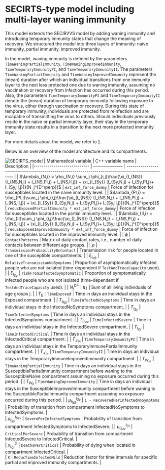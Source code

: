 # SECIRTS-type model including multi-layer waning immunity

This model extends the SECIRVVS model by adding waning immunity and introducing temporary immunity states that change the meaning of recovery.
We structured the model into three layers of immunity: naive immunity, partial immunity, improved immunity.

In the model, waning immunity is defined by the parameters `TimeWaningPartialImmunity`, `TimeWaningImprovedImmunity`, `TimeTemporaryImmunityPI`, and `TimeTemporaryImmunityII`. The parameters `TimeWaningPartialImmunity` and `TimeWaningImprovedImmunity` represent the (mean) duration after which an individual transitions  from one immunity layer to the next less protected one due to waning immunity, assuming no vaccination or recovery from infection has occurred during this period. Also, the parameters `TimeTemporaryImmunityPI` and `TimeTemporaryImmunityII` denote the (mean) duration of temporary immunity following exposure to the virus, either through vaccination or recovery. During this state of temporary immunity, individuals are protected from reinfection and are incapable of transmitting the virus to others. Should individuals previously reside in the naive or partial immunity layer, their stay in the temporary immunity state results in a transition to the next more protected immunity layer.

For more details about the model, we refer to [1](https://www.medrxiv.org/content/10.1101/2024.03.01.24303602v3).

Below is an overview of the model architecture and its compartments.

![SECIRTS_model](https://github.com/SciCompMod/memilio/assets/69154294/6dec331f-bd91-410f-be5e-c8cf6eb0572b)
| Mathematical variable                   | C++ variable name | Description |
|---------------------------- | --------------- | -------------------------------------------------------------------------------------------------- |
| $\lambda_{N,i} =  \rho_{N,i} \sum_j \phi_{i,j}\frac{\xi_{I_{NS}} (I_{NS,N,j} + I_{NS,PI,j} + I_{NS,II,j}) + \xi_{I_{Sy}} (I_{Sy,N,j} + I_{Sy,PI,j}+ I_{Sy,II,j})}{N_j^{D^\perp}}$                      |  `ext_inf_force_dummy`               | Force of infection for susceptibles located in the naive immunity level. |
| $\lambda_{PI,i} = \rho_{PI,i}\sum_j \phi_{i,j}\frac{\xi_{I_{NS}} (I_{NS,N,j} + I_{NS,PI,j} + I_{NS,II,j}) + \xi_{I_{Sy}} (I_{Sy,N,j} + I_{Sy,PI,j}+ I_{Sy,II,j})}{N_j^{D^\perp}}$                      |  `reducExposedPartialImmunity * ext_inf_force_dummy`               | Force of infection for susceptibles located in the partial immunity level. |
| $\lambda_{II,i} = \rho_{II}\sum_j \phi_{i,j}\frac{\xi_{I_{NS}} (I_{NS,N,j} + I_{NS,PI,j} + I_{NS,II,j}) + \xi_{I_{Sy}} (I_{Sy,N,j} + I_{Sy,PI,j}+ I_{Sy,II,j})}{N_j^{D^\perp}}$                     |  `reducExposedImprovedImmunity * ext_inf_force_dummy`               | Force of infection for susceptibles located in the improved immunity level. |
| $\phi$                      |  `ContactPatterns`               | Matrix of daily contact rates, i.e., number of daily contacts between different age groups. |
| $\rho$                      |  `TransmissionProbabilityOnContact`               | Transmission risk for people located in one of the susceptible compartments. |
| $\xi_{I_{NS}}$               |  `RelativeTransmissionNoSymptoms`               | Proportion of asymptomatically infected people who are not isolated (time-dependent if `TestAndTraceCapacity` used). |
| $\xi_{I_{Sy}}$               | `riskFromInfectedSymptomatic`                | Proportion of symptomatically infected people who are not isolated (time-dependent if `TestAndTraceCapacity` used). |
| $N_j^{D^\perp}$                         | `Nj`   | Sum of all living individuals of age groups j. |
| $T_{E}$                    |  `TimeExposed`               | Time in days an individual stays in the Exposed compartment. |
| $T_{I_{NS}}$                    |  `TimeInfectedNoSymptoms`               | Time in days an individual stays in the InfectedNoSymptoms compartment. |
| $T_{I_{Sy}}$                    |  `TimeInfectedSymptoms`               | Time in days an individual stays in the InfectedSymptoms compartment. |
| $T_{I_{Sev}}$                       |  `TimeInfectedSevere`               | Time in days an individual stays in the InfectedSevere compartment. |
| $T_{I_{Cr}}$                       |  `TimeInfectedCritical`               | Time in days an individual stays in the InfectedCritical compartment. |
| $T_{\mathcal{I}_{PI}}$                       |  `TimeTemporaryImmunityPI`               | Time in days an individual stays in the TemporaryImmunePartialImmunity compartment. |
| $T_{\mathcal{I}_{PI}}$                       |  `TimeTemporaryImmunityII`               | Time in days an individual stays in the TemporaryImmuneImprovedImmunity compartment. |
| $T_{W_{PI}}$                       |  `TimeWaningPartialImmunity`               | Time in days an individual stays in the SusceptiblePartialImmunity compartment before waning to the SusceptibleNaive compartment assuming no exposure occurred during this period. |
| $T_{W_{II}}$                       |  `TimeWaningImprovedImmunity`               | Time in days an individual stays in the SusceptibleImprovedImmunity compartment before waning to the SusceptiblePartialImmunity compartment assuming no exposure occurred during this period. |
| $\mu_{I_{NS}}^{I_{Sy}}$              |   `1 - RecoveredPerInfectedNoSymptoms`              | Probability of transition from compartment InfectedNoSymptoms to InfectedSymptoms. |  
| $\mu_{I_{Sy}}^{I_{Sev}}$              |   `SeverePerInfectedSymptoms`              | Probability of transition from compartment InfectedSymptoms to InfectedSevere. |
| $\mu_{I_{Sev}}^{I_{Cr}}$              |   `CriticalPerSevere`              | Probability of transition from compartment InfectedSevere to InfectedCritical. |  
| $\mu_{I_{Cr}}^{D}$              |   `DeathsPerCritical`              | Probability of dying when located in compartment InfectedCritical. |   
| $\kappa$              |   `ReducTimeInfectedMild`              | Reduction factor for time intervals for specific partial and improved immunity compartments. |   
